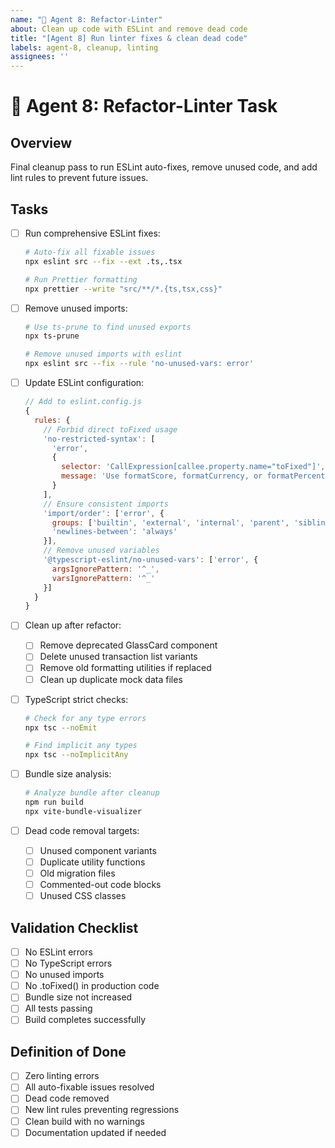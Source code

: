 ```yaml
---
name: "🧹 Agent 8: Refactor-Linter"
about: Clean up code with ESLint and remove dead code
title: "[Agent 8] Run linter fixes & clean dead code"
labels: agent-8, cleanup, linting
assignees: ''
---
```


# 🧹 Agent 8: Refactor-Linter Task

## Overview
Final cleanup pass to run ESLint auto-fixes, remove unused code, and add lint rules to prevent future issues.

## Tasks
- [ ] Run comprehensive ESLint fixes:
  ```bash
  # Auto-fix all fixable issues
  npx eslint src --fix --ext .ts,.tsx
  
  # Run Prettier formatting
  npx prettier --write "src/**/*.{ts,tsx,css}"
  ```

- [ ] Remove unused imports:
  ```bash
  # Use ts-prune to find unused exports
  npx ts-prune
  
  # Remove unused imports with eslint
  npx eslint src --fix --rule 'no-unused-vars: error'
  ```

- [ ] Update ESLint configuration:
  ```javascript
  // Add to eslint.config.js
  {
    rules: {
      // Forbid direct toFixed usage
      'no-restricted-syntax': [
        'error',
        {
          selector: 'CallExpression[callee.property.name="toFixed"]',
          message: 'Use formatScore, formatCurrency, or formatPercentage from utils/format.ts instead'
        }
      ],
      // Ensure consistent imports
      'import/order': ['error', {
        groups: ['builtin', 'external', 'internal', 'parent', 'sibling'],
        'newlines-between': 'always'
      }],
      // Remove unused variables
      '@typescript-eslint/no-unused-vars': ['error', {
        argsIgnorePattern: '^_',
        varsIgnorePattern: '^_'
      }]
    }
  }
  ```

- [ ] Clean up after refactor:
  - [ ] Remove deprecated GlassCard component
  - [ ] Delete unused transaction list variants
  - [ ] Remove old formatting utilities if replaced
  - [ ] Clean up duplicate mock data files

- [ ] TypeScript strict checks:
  ```bash
  # Check for any type errors
  npx tsc --noEmit
  
  # Find implicit any types
  npx tsc --noImplicitAny
  ```

- [ ] Bundle size analysis:
  ```bash
  # Analyze bundle after cleanup
  npm run build
  npx vite-bundle-visualizer
  ```

- [ ] Dead code removal targets:
  - [ ] Unused component variants
  - [ ] Duplicate utility functions
  - [ ] Old migration files
  - [ ] Commented-out code blocks
  - [ ] Unused CSS classes

## Validation Checklist
- [ ] No ESLint errors
- [ ] No TypeScript errors
- [ ] No unused imports
- [ ] No .toFixed() in production code
- [ ] Bundle size not increased
- [ ] All tests passing
- [ ] Build completes successfully

## Definition of Done
- [ ] Zero linting errors
- [ ] All auto-fixable issues resolved
- [ ] Dead code removed
- [ ] New lint rules preventing regressions
- [ ] Clean build with no warnings
- [ ] Documentation updated if needed 